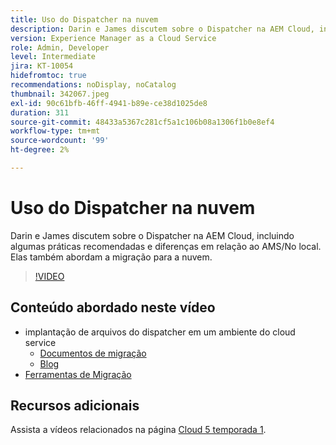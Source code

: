 ```yaml
---
title: Uso do Dispatcher na nuvem
description: Darin e James discutem sobre o Dispatcher na AEM Cloud, incluindo algumas práticas recomendadas e diferenças em relação ao AMS/No local. Elas também abordam a migração para a nuvem.
version: Experience Manager as a Cloud Service
role: Admin, Developer
level: Intermediate
jira: KT-10054
hidefromtoc: true
recommendations: noDisplay, noCatalog
thumbnail: 342067.jpeg
exl-id: 90c61bfb-46ff-4941-b89e-ce38d1025de8
duration: 311
source-git-commit: 48433a5367c281cf5a1c106b08a1306f1b0e8ef4
workflow-type: tm+mt
source-wordcount: '99'
ht-degree: 2%

---
```



# Uso do Dispatcher na nuvem

Darin e James discutem sobre o Dispatcher na AEM Cloud, incluindo algumas práticas recomendadas e diferenças em relação ao AMS/No local. Elas também abordam a migração para a nuvem.

>[!VIDEO](https://video.tv.adobe.com/v/3448380?quality=12&learn=on&captions=por_br)

## Conteúdo abordado neste vídeo

+ implantação de arquivos do dispatcher em um ambiente do cloud service
   + [Documentos de migração](https://experienceleague.adobe.com/docs/experience-manager-cloud-manager/using/getting-started/dispatcher-configurations.html?lang=pt-BR)
   + [Blog](https://medium.com/adobetech/migrating-a-dispatcher-configuration-from-managed-services-to-aem-as-a-cloud-service-fa8a80d242ee)
+ [Ferramentas de Migração](https://github.com/adobe/aio-cli-plugin-aem-cloud-service-migration)

## Recursos adicionais

Assista a vídeos relacionados na página [Cloud 5 temporada 1](cloud5-season-1.md).
